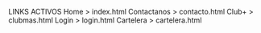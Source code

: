 LINKS ACTIVOS
Home > index.html
Contactanos > contacto.html
Club+ > clubmas.html
Login > login.html
Cartelera > cartelera.html

